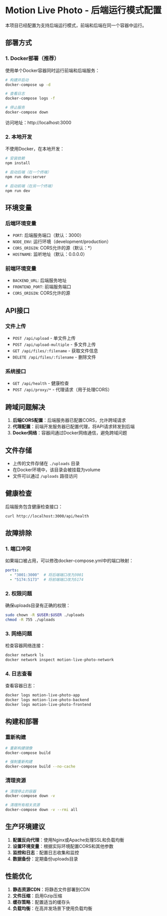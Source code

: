 # Motion Live Photo - 后端运行模式配置

本项目已经配置为支持后端运行模式，前端和后端在同一个容器中运行。

## 部署方式

### 1. Docker部署（推荐）

使用单个Docker容器同时运行前端和后端服务：

```bash
# 构建并启动
docker-compose up -d

# 查看日志
docker-compose logs -f

# 停止服务
docker-compose down
```

访问地址：http://localhost:3000

### 2. 本地开发

不使用Docker，在本地开发：

```bash
# 安装依赖
npm install

# 启动后端（在一个终端）
npm run dev:server

# 启动前端（在另一个终端）
npm run dev
```

## 环境变量

### 后端环境变量
- `PORT`: 后端服务端口（默认：3000）
- `NODE_ENV`: 运行环境（development/production）
- `CORS_ORIGIN`: CORS允许的源（默认：*）
- `HOSTNAME`: 监听地址（默认：0.0.0.0）

### 前端环境变量
- `BACKEND_URL`: 后端服务地址
- `FRONTEND_PORT`: 前端服务端口
- `CORS_ORIGIN`: CORS允许的源

## API接口

### 文件上传
- `POST /api/upload` - 单文件上传
- `POST /api/upload-multiple` - 多文件上传
- `GET /api/files/:filename` - 获取文件信息
- `DELETE /api/files/:filename` - 删除文件

### 系统接口
- `GET /api/health` - 健康检查
- `POST /api/proxy/*` - 代理请求（用于处理CORS）

## 跨域问题解决

1. **后端CORS配置**：后端服务器已配置CORS，允许跨域请求
2. **代理配置**：前端开发服务器已配置代理，将API请求转发到后端
3. **Docker网络**：容器间通过Docker网络通信，避免跨域问题

## 文件存储

- 上传的文件存储在 `./uploads` 目录
- 在Docker环境中，该目录会被挂载为volume
- 文件可以通过 `/uploads` 路径访问

## 健康检查

后端服务包含健康检查接口：
```bash
curl http://localhost:3000/api/health
```

## 故障排除

### 1. 端口冲突
如果端口被占用，可以修改docker-compose.yml中的端口映射：
```yaml
ports:
  - "3001:3000"  # 将后端端口改为3001
  - "5174:5173"  # 将前端端口改为5174
```

### 2. 权限问题
确保uploads目录有正确的权限：
```bash
sudo chown -R $USER:$USER ./uploads
chmod -R 755 ./uploads
```

### 3. 网络问题
检查容器网络连接：
```bash
docker network ls
docker network inspect motion-live-photo-network
```

### 4. 日志查看
查看容器日志：
```bash
docker logs motion-live-photo-app
docker logs motion-live-photo-backend
docker logs motion-live-photo-frontend
```

## 构建和部署

### 重新构建
```bash
# 重新构建镜像
docker-compose build

# 强制重新构建
docker-compose build --no-cache
```

### 清理资源
```bash
# 清理停止的容器
docker-compose down -v

# 清理所有相关资源
docker-compose down -v --rmi all
```

## 生产环境建议

1. **配置反向代理**：使用Nginx或Apache处理SSL和负载均衡
2. **设置环境变量**：根据实际环境配置CORS和其他参数
3. **监控和日志**：配置日志收集和监控
4. **数据备份**：定期备份uploads目录

## 性能优化

1. **静态资源CDN**：将静态文件部署到CDN
2. **文件压缩**：启用Gzip压缩
3. **缓存策略**：配置适当的缓存头
4. **负载均衡**：在高并发场景下使用负载均衡